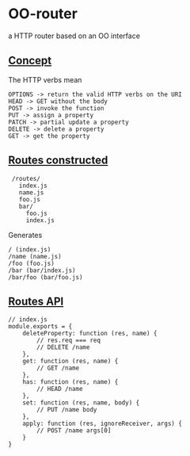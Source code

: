 # OO-router

a HTTP router based on an OO interface

## <a href="#concept" name="concept">Concept</a>

The HTTP verbs mean

    OPTIONS -> return the valid HTTP verbs on the URI
    HEAD -> GET without the body
    POST -> invoke the function
    PUT -> assign a property
    PATCH -> partial update a property
    DELETE -> delete a property
    GET -> get the property

## <a href="#routes" name="routes">Routes constructed</a>

     /routes/
       index.js
       name.js
       foo.js
       bar/
         foo.js
         index.js

Generates

    / (index.js)
    /name (name.js)
    /foo (foo.js)
    /bar (bar/index.js)
    /bar/foo (bar/foo.js)

## <a href="#api" name="api">Routes API</a>

    // index.js
    module.exports = {
        deleteProperty: function (res, name) {
            // res.req === req
            // DELETE /name
        },
        get: function (res, name) {
            // GET /name
        },
        has: function (res, name) {
            // HEAD /name
        },
        set: function (res, name, body) {
            // PUT /name body
        },
        apply: function (res, ignoreReceiver, args) {
            // POST /name args[0]
        }
    }